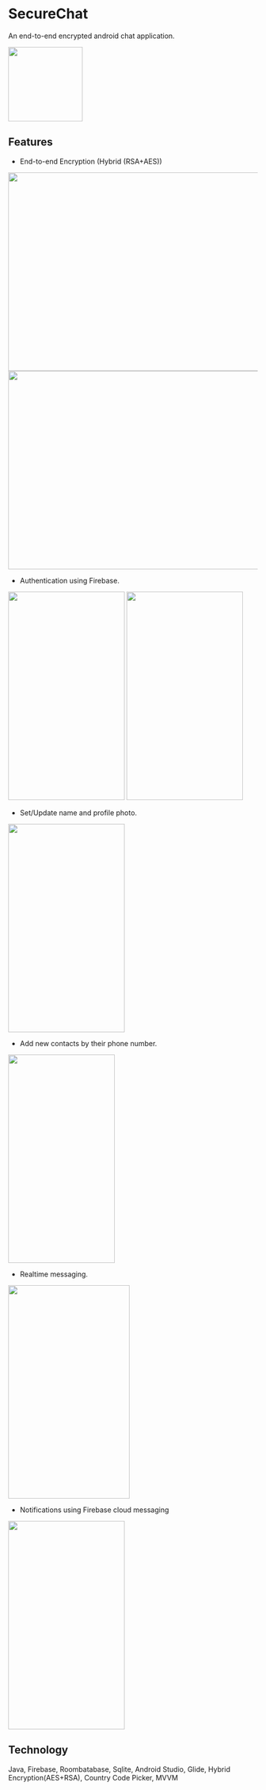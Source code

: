 
# SecureChat
An end-to-end encrypted android chat application.

<img src="https://user-images.githubusercontent.com/76654882/159909065-c7540b90-b0e5-4ff2-a3ad-8b98403611dc.png" width="150" height="150"/>



## Features
- End-to-end Encryption (Hybrid (RSA+AES)) 
<img src="https://user-images.githubusercontent.com/76654882/159931148-4573a167-fb4c-4c87-845b-10b5623bdcec.png" width="600" height="400"/>

<img src="https://user-images.githubusercontent.com/76654882/159931161-9d0f26fb-dec6-48bb-8c80-94c76ca16a31.png" width="600" height="400"/>


- Authentication using Firebase.
<img src="https://user-images.githubusercontent.com/76654882/159911525-746cbbfd-275a-4f74-b60c-b82bdefd030f.png" width="235" height="420"/>
 
<img src="https://user-images.githubusercontent.com/76654882/159912791-0abc40f8-dd57-462b-aebe-d7ef2cf289db.png" width="235" height="420"/>


- Set/Update name and profile photo.
<img src="https://user-images.githubusercontent.com/76654882/159913139-1f8d7a88-2474-4a90-99cf-0c4906dc789d.png" width="235" height="420"/>


- Add new contacts by their phone number.
<img src="https://user-images.githubusercontent.com/76654882/159913529-834c68ca-3f1a-4068-a82e-d6172112f5a2.png" width="215" height="420"/>


- Realtime messaging.
<img src="https://user-images.githubusercontent.com/76654882/159914142-5a46c5ec-33d6-4bfe-8073-a19a001f356e.png" width="245" height="430"/>


- Notifications using Firebase cloud messaging
<img src="https://user-images.githubusercontent.com/76654882/159914145-8b0331bf-41df-4c5e-bfbb-e81c36340d6e.png" width="235" height="420"/>



## Technology

Java, Firebase, Roombatabase, Sqlite, Android Studio, Glide, Hybrid Encryption(AES+RSA), Country Code Picker, MVVM




